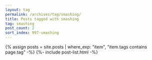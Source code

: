 ```yaml
---
layout: tag
permalink: /archives/tag/smashing/
title: Posts tagged with smashing
tag: smashing
post_count: 2
sort_index: 997-smashing
---
```

{% assign posts = site.posts | where_exp: "item", "item.tags contains page.tag" -%}
{%- include post-list.html -%}
